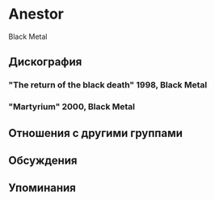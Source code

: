 # Anestor

Black Metal

## Дискография

### "The return of the black death" 1998, Black Metal



### "Martyrium" 2000, Black Metal




## Отношения с другими группами


## Обсуждения


## Упоминания

